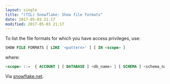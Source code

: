```yaml
---
layout: single
title: "(TIL) Snowflake: Show file formats"
date: 2017-05-03 21:17
modified: 2017-05-03 21:17
---
```


To list the file formats for which you have access privileges, use:

```sql
SHOW FILE FORMATS [ LIKE '<pattern>' ] [ IN <scope> ]
```

where:

```sql
<scope> ::=  { ACCOUNT | [ DATABASE ] <db_name> | [ SCHEMA ] <schema_name> }
```

Via [snowflake.net](https://docs.snowflake.net/manuals/sql-reference/sql/show-file-formats.html).
